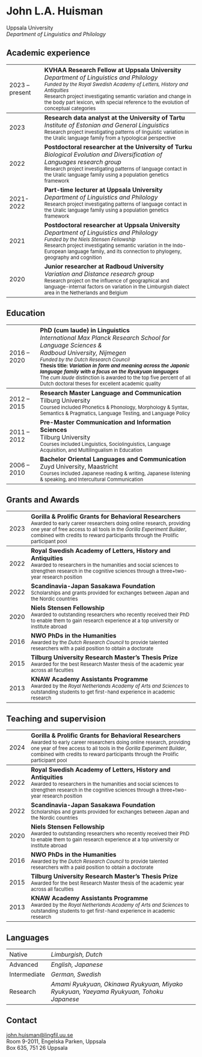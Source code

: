 # John L.A. Huisman

Uppsala University <br> *Department of Linguistics and Philology*

## <span class="icon-library" aria-hidden="true"></span> Academic experience

| <span style="font-weight:normal">2023 – present</span> | <span style="font-weight:normal; text-align:left">**KVHAA Research Fellow at Uppsala University** <br> *Department of Linguistics and Philology* <br> <font size = 2> <i> Funded by the Royal Swedish Academy of Letters, History and Antiquities </i> <br> Research project investigating semantic variation and change in the body part lexicon, with special reference to the evolution of conceptual categories </font></span> |
| :----------------------------------------------------- | :----------------------------------------------------------- |
| 2023                                                   | **Research data analyst at the University of Tartu** <br> *Institute of Estonian and General Linguistics* <br> <font size = 2> Research project investigating patterns of linguistic variation in the Uralic language family from a typological perspective </font> |
| 2022                                                   | **Postdoctoral researcher at the University of Turku** <br> *Biological Evolution and Diversification of Languages research group* <br> <font size = 2> Research project investigating patterns of language contact in the Uralic language family using a population genetics framework </font> |
| 2021-2022                                              | **Part-time lecturer at Uppsala University** <br> *Department of Linguistics and Philology* <br> <font size = 2> Research project investigating patterns of language contact in the Uralic language family using a population genetics framework </font> |
| 2021                                                   | **Postdoctoral researcher at Uppsala University** <br> *Department of Linguistics and Philology* <br> <font size = 2> <i> Funded by the Niels Stensen Fellowship </i> <br> Research project investigating semantic variation in the Indo-European language family, and its connection to phylogeny, geography and cognition </font> |
| 2020                                                   | **Junior researcher at Radboud University** <br> *Variation and Distance research group* <br> <font size = 2> Research project on the influence of geographical and language-internal factors on variation in the Limburgish dialect area in the Netherlands and Belgium </font> |

## <span class="icon-googlescholar" aria-hidden="true"></span> Education

| <span style="font-weight:normal">2016 – 2020</span> | <span style="font-weight:normal; text-align:left">**PhD (cum laude) in Linguistics** <br> *International Max Planck Research School for Language Sciences &* <br/> *Radboud University, Nijmegen* <br/> <font size = 2> <i> Funded by the Dutch Research Council </i> <br> <b> Thesis title: <i> Variation in form and meaning across the Japonic language family with a focus on the Ryukyuan languages </i> </b> <br/> The <i> cum laude </i> distinction is awarded to the top five percent of all Dutch doctoral theses for excellent academic quality </font></span> |
| :----------------------------------------------------- | :----------------------------------------------------------- |
| 2012 – 2015                                            | **Research Master Language and Communication** <br> Tilburg University <br> <font size = 2> Coursed included Phonetics & Phonology, Morphology & Syntax, Semantics & Pragmatics, Language Testing, and Language Policy </font> |
| 2011 – 2012                                            | **Pre-Master Communication and Information Sciences** <br> Tilburg University <br> <font size = 2> Courses included Linguistics, Sociolinguistics, Language Acquisition, and Multilingualism in Education </font> |
| 2006 – 2010                                            | **Bachelor Oriental Languages and Communication** <br> Zuyd University, Maastricht <br ><font size = 2> Courses included Japanese reading & writing, Japanese listening & speaking, and Intercultural Communication </font> |

## <span class="icon-trophy" aria-hidden="true"></span> Grants and Awards 

| <span style="font-weight:normal">2023</span> | <span style="font-weight:normal; text-align:left">**Gorilla & Prolific Grants for Behavioral Researchers** <br> <font size = 2> Awarded to early career researchers doing online research, providing one year of free access to all tools in the <i>Gorilla Experiment Builder</i>, combined with credits to reward participants through the Prolific participant pool </font></span> |
| :----------------------------------------------------- | :----------------------------------------------------------- |
| 2022                                                   | **Royal Swedish Academy of Letters, History and Antiquities** <br> <font size = 2> Awarded to researchers in the humanities and social sciences to strengthen research in the cognitive sciences through a three+two-year research position </font> |
| 2022                                                   | **Scandinavia-Japan Sasakawa Foundation** <br> <font size = 2> Scholarships and grants provided for exchanges between Japan and the Nordic countries </font> |
| 2020                                                   | **Niels Stensen Fellowship** <br> <font size = 2> Awarded to outstanding researchers who recently received their PhD to enable them to gain research experience at a top university or institute abroad </font> |
| 2016                                                   | **NWO PhDs in the Humanities** <br> <font size = 2> Awarded by the <i>Dutch Research Council</i> to provide talented researchers with a paid position to obtain a doctorate </font> |
| 2015                                                   | **Tilburg University Research Master’s Thesis Prize** <br> <font size = 2> Awarded for the best Research Master thesis of the academic year across all faculties </font> |
| 2013                                                   | **KNAW Academy Assistants Programme** <br> <font size = 2> Awarded by the <i>Royal Netherlands Academy of Arts and Sciences</i> to outstanding  students to get first-hand experience in academic research </font> |

## <span class="icon-briefcase"></span> Teaching and supervision
  
| <span style="font-weight:normal">2024</span> | <span style="font-weight:normal; text-align:left">**Gorilla & Prolific Grants for Behavioral Researchers** <br> <font size = 2> Awarded to early career researchers doing online research, providing one year of free access to all tools in the <i>Gorilla Experiment Builder</i>, combined with credits to reward participants through the Prolific participant pool </font></span> |
| :----------------------------------------------------- | :----------------------------------------------------------- |
| 2022                                                   | **Royal Swedish Academy of Letters, History and Antiquities** <br> <font size = 2> Awarded to researchers in the humanities and social sciences to strengthen research in the cognitive sciences through a three+two-year research position </font> |
| 2022                                                   | **Scandinavia-Japan Sasakawa Foundation** <br> <font size = 2> Scholarships and grants provided for exchanges between Japan and the Nordic countries </font> |
| 2020                                                   | **Niels Stensen Fellowship** <br> <font size = 2> Awarded to outstanding researchers who recently received their PhD to enable them to gain research experience at a top university or institute abroad </font> |
| 2016                                                   | **NWO PhDs in the Humanities** <br> <font size = 2> Awarded by the <i>Dutch Research Council</i> to provide talented researchers with a paid position to obtain a doctorate </font> |
| 2015                                                   | **Tilburg University Research Master’s Thesis Prize** <br> <font size = 2> Awarded for the best Research Master thesis of the academic year across all faculties </font> |
| 2013                                                   | **KNAW Academy Assistants Programme** <br> <font size = 2> Awarded by the <i>Royal Netherlands Academy of Arts and Sciences</i> to outstanding  students to get first-hand experience in academic research </font> |

## <span class="icon-bubbles" aria-hidden="true"></span> Languages 

| <span style="font-weight:normal">Native</span> | <span style="font-weight:normal; text-align:left">*Limburgish, Dutch* </span> |
| :--------------------------------------------- | :---------------------------------------------------------------------------- |
| Advanced                                       | *English, Japanese*                                                           |
| Intermediate                                   | *German, Swedish*                                                             |
| Research                                       | *Amami Ryukyuan, Okinawa Ryukyuan, Miyako Ryukyuan, Yaeyama Ryukyuan, Tohoku Japanese* |
  
## <span class="icon-link" aria-hidden="true"></span> Contact

<span class="icon-mail" aria-hidden="true"></span> john.huisman@lingfil.uu.se<br><span class="icon-location" aria-hidden="true"></span> Room 9-2011, Engelska Parken, Uppsala<br><span class="icon-envelop" aria-hidden="true"></span> Box 635, 751 26 Uppsala






